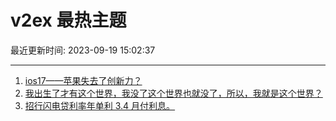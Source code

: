 # v2ex 最热主题

最近更新时间: 2023-09-19 15:02:37

--- 
1. [ios17——苹果失去了创新力？](https://www.v2ex.com/t/975042) 
2. [我出生了才有这个世界，我没了这个世界也就没了，所以，我就是这个世界？](https://www.v2ex.com/t/975056) 
3. [招行闪电贷利率年单利 3.4 月付利息。](https://www.v2ex.com/t/975072) 
